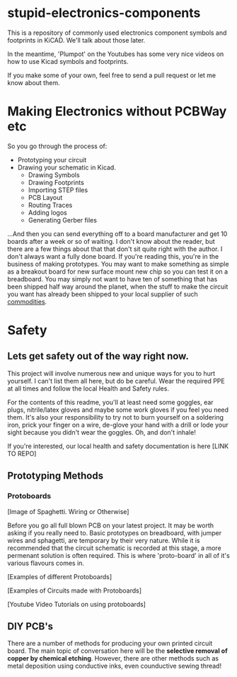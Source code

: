# stupid-electronics-components

This is a repository of commonly used electronics component symbols and footprints in KiCAD. We'll talk about those later.

In the meantime, 'Plumpot' on the Youtubes has some very nice videos on how to use Kicad symbols and footprints. 

If you make some of your own, feel free to send a pull request or let me know about them.

# Making Electronics without PCBWay etc

So you go through the process of:

- Prototyping your circuit
- Drawing your schematic in Kicad. 
    - Drawing Symbols
    - Drawing Footprints
    - Importing STEP files
    - PCB Layout
    - Routing Traces
    - Adding logos
    - Generating Gerber files

...And then you can send everything off to a board manufacturer and get 10 boards after a week or so of waiting. I don't know about the reader, but there are a few things about that that don't sit quite right with the author. I don't always want a fully done board. If you're reading this, you're in the business of making prototypes. You may want to make something as simple as a breakout board for new surface mount new chip so you can test it on a breadboard. You may simply not want to have ten of something that has been shipped half way around the planet, when the stuff to make the circuit you want has already been shipped to your local supplier of such [commodities](./electronics-suppliers.md).  

# Safety

## Lets get safety out of the way right now.
This project will involve numerous new and unique ways for you to hurt yourself. I can't list them all here, but do be careful. Wear the required PPE at all times and follow the local Health and Safety rules.

For the contents of this readme, you'll at least need some goggles, ear plugs, nitrile/latex gloves and maybe some work gloves if you feel you need them. It's also your responsibility to try not to burn yourself on a soldering iron, prick your finger on a wire, de-glove your hand with a drill or lode your sight because you didn't wear the goggles. Oh, and don't inhale!

If you're interested, our local health and safety documentation is here [LINK TO REPO]

## Prototyping Methods

### Protoboards

[Image of Spaghetti. Wiring or Otherwise]

Before you go all full blown PCB on your latest project. It may be worth asking if you really need to. Basic prototypes on breadboard, with jumper wires and sphagetti, are temporary by their very nature. While it is recommended that the circuit schematic is recorded at this stage, a more permenant solution is often required. This is where 'proto-board' in all of it's various flavours comes in. 

[Examples of different Protoboards]

[Examples of Circuits made with Protoboards]

[Youtube Video Tutorials on using protoboards]

## DIY PCB's

There are a number of methods for producing your own printed circuit board. The main topic of conversation here will be the **selective removal of copper by chemical etching**. However, there are other methods such as metal deposition using conductive inks, even counductive sewing thread!


